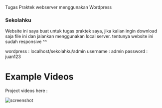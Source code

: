 Tugas Praktek webserver menggunakan Wordpress

### Sekolahku
Website ini saya buat untuk tugas praktek saya, jika kalian ingin download saja file ini dan jalankan menggunakan local server. tentunya website ini sudah responsive ^^

wordpress : localhost/sekolahku/admin
username : admin
password : juan123


# Example Videos
Project videos here :

![screenshot](https://github.com/Jooselleebew/wp-sekolah/blob/juan/wp-sekolah.gif)

